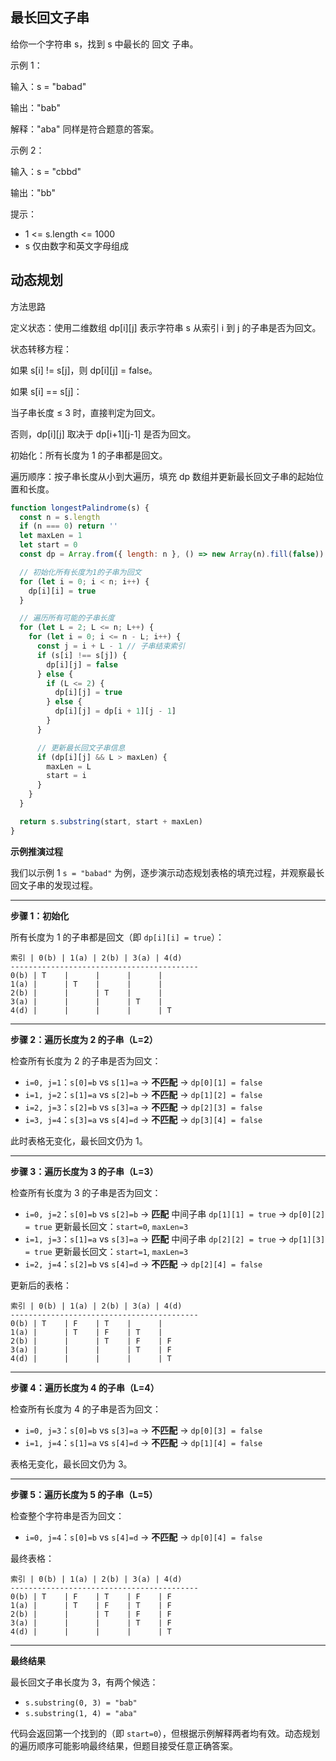 ## 最长回文子串

给你一个字符串 s，找到 s 中最长的 回文 子串。

示例 1：

输入：s = "babad"

输出："bab"

解释："aba" 同样是符合题意的答案。

示例 2：

输入：s = "cbbd"

输出："bb"

提示：

- 1 <= s.length <= 1000
- s 仅由数字和英文字母组成

## 动态规划

方法思路

定义状态：使用二维数组 dp[i][j] 表示字符串 s 从索引 i 到 j 的子串是否为回文。

状态转移方程：

如果 s[i] != s[j]，则 dp[i][j] = false。

如果 s[i] == s[j]：

当子串长度 ≤ 3 时，直接判定为回文。

否则，dp[i][j] 取决于 dp[i+1][j-1] 是否为回文。

初始化：所有长度为 1 的子串都是回文。

遍历顺序：按子串长度从小到大遍历，填充 dp 数组并更新最长回文子串的起始位置和长度。

```js
function longestPalindrome(s) {
  const n = s.length
  if (n === 0) return ''
  let maxLen = 1
  let start = 0
  const dp = Array.from({ length: n }, () => new Array(n).fill(false))

  // 初始化所有长度为1的子串为回文
  for (let i = 0; i < n; i++) {
    dp[i][i] = true
  }

  // 遍历所有可能的子串长度
  for (let L = 2; L <= n; L++) {
    for (let i = 0; i <= n - L; i++) {
      const j = i + L - 1 // 子串结束索引
      if (s[i] !== s[j]) {
        dp[i][j] = false
      } else {
        if (L <= 2) {
          dp[i][j] = true
        } else {
          dp[i][j] = dp[i + 1][j - 1]
        }
      }

      // 更新最长回文子串信息
      if (dp[i][j] && L > maxLen) {
        maxLen = L
        start = i
      }
    }
  }

  return s.substring(start, start + maxLen)
}
```

**示例推演过程**

我们以示例 1 `s = "babad"` 为例，逐步演示动态规划表格的填充过程，并观察最长回文子串的发现过程。

---

**步骤 1：初始化**

所有长度为 1 的子串都是回文（即 `dp[i][i] = true`）：

```
索引 | 0(b) | 1(a) | 2(b) | 3(a) | 4(d)
------------------------------------------
0(b) | T    |      |      |      |
1(a) |      | T    |      |      |
2(b) |      |      | T    |      |
3(a) |      |      |      | T    |
4(d) |      |      |      |      | T
```

---

**步骤 2：遍历长度为 2 的子串（L=2）**

检查所有长度为 2 的子串是否为回文：

- `i=0, j=1`：`s[0]=b` vs `s[1]=a` → **不匹配** → `dp[0][1] = false`
- `i=1, j=2`：`s[1]=a` vs `s[2]=b` → **不匹配** → `dp[1][2] = false`
- `i=2, j=3`：`s[2]=b` vs `s[3]=a` → **不匹配** → `dp[2][3] = false`
- `i=3, j=4`：`s[3]=a` vs `s[4]=d` → **不匹配** → `dp[3][4] = false`

此时表格无变化，最长回文仍为 1。

---

**步骤 3：遍历长度为 3 的子串（L=3）**

检查所有长度为 3 的子串是否为回文：

- `i=0, j=2`：`s[0]=b` vs `s[2]=b` → **匹配**
  中间子串 `dp[1][1] = true` → `dp[0][2] = true`
  更新最长回文：`start=0`, `maxLen=3`
- `i=1, j=3`：`s[1]=a` vs `s[3]=a` → **匹配**
  中间子串 `dp[2][2] = true` → `dp[1][3] = true`
  更新最长回文：`start=1`, `maxLen=3`
- `i=2, j=4`：`s[2]=b` vs `s[4]=d` → **不匹配** → `dp[2][4] = false`

更新后的表格：

```
索引 | 0(b) | 1(a) | 2(b) | 3(a) | 4(d)
------------------------------------------
0(b) | T    | F    | T    |      |
1(a) |      | T    | F    | T    |
2(b) |      |      | T    | F    | F
3(a) |      |      |      | T    | F
4(d) |      |      |      |      | T
```

---

**步骤 4：遍历长度为 4 的子串（L=4）**

检查所有长度为 4 的子串是否为回文：

- `i=0, j=3`：`s[0]=b` vs `s[3]=a` → **不匹配** → `dp[0][3] = false`
- `i=1, j=4`：`s[1]=a` vs `s[4]=d` → **不匹配** → `dp[1][4] = false`

表格无变化，最长回文仍为 3。

---

**步骤 5：遍历长度为 5 的子串（L=5）**

检查整个字符串是否为回文：

- `i=0, j=4`：`s[0]=b` vs `s[4]=d` → **不匹配** → `dp[0][4] = false`

最终表格：

```
索引 | 0(b) | 1(a) | 2(b) | 3(a) | 4(d)
------------------------------------------
0(b) | T    | F    | T    | F    | F
1(a) |      | T    | F    | T    | F
2(b) |      |      | T    | F    | F
3(a) |      |      |      | T    | F
4(d) |      |      |      |      | T
```

---

**最终结果**

最长回文子串长度为 3，有两个候选：

- `s.substring(0, 3) = "bab"`
- `s.substring(1, 4) = "aba"`

代码会返回第一个找到的（即 `start=0`），但根据示例解释两者均有效。动态规划的遍历顺序可能影响最终结果，但题目接受任意正确答案。
